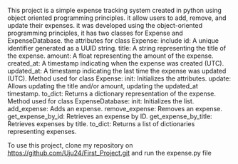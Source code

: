 This project is a simple expense tracking system created in python using object oriented programming principles. it allow users to add, remove, and update their expenses. it was developed using the object-oriented programming principles, it has two classes for Expense and ExpenseDatabase. 
the attributes for class Expense: include 
id: A unique identifier generated as a UUID string. 
title: A string representing the title of the expense. 
amount: A float representing the amount of the expense. 
created_at: A timestamp indicating when the expense was created (UTC). 
updated_at: A timestamp indicating the last time the expense was updated (UTC). 
Method used for class Expense: 
init: Initializes the attributes. 
update: Allows updating the title and/or amount, 
updating the updated_at timestamp. 
to_dict: Returns a dictionary representation of the expense. 
Method used for class ExpenseDatabase: 
init: Initializes the list. add_expense: 
Adds an expense. remove_expense: 
Removes an expense. get_expense_by_id: 
Retrieves an expense by ID. 
get_expense_by_title: Retrieves expenses by title. 
to_dict: Returns a list of dictionaries representing expenses.

To use this project, clone my repository on https://github.com/Uju24/First_Project.git and run the expense.py file
